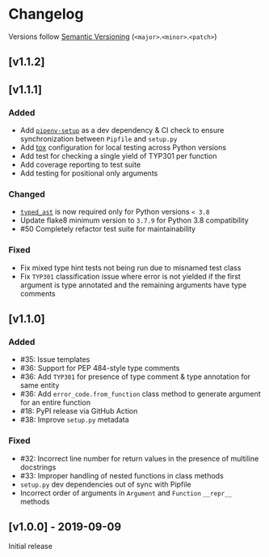 # Changelog
Versions follow [Semantic Versioning](https://semver.org/spec/v2.0.0.html) (`<major>`.`<minor>`.`<patch>`)

## [v1.1.2]

## [v1.1.1]
### Added
* Add [`pipenv-setup`](https://github.com/Madoshakalaka/pipenv-setup) as a dev dependency & CI check to ensure synchronization between `Pipfile` and `setup.py`
* Add [tox](https://github.com/tox-dev/tox) configuration for local testing across Python versions
* Add test for checking a single yield of TYP301 per function
* Add coverage reporting to test suite
* Add testing for positional only arguments

### Changed
* [`typed_ast`](https://github.com/python/typed_ast) is now required only for Python versions `< 3.8`
* Update flake8 minimum version to `3.7.9` for Python 3.8 compatibility
* #50 Completely refactor test suite for maintainability

### Fixed
* Fix mixed type hint tests not being run due to misnamed test class
* Fix `TYP301` classification issue where error is not yielded if the first argument is type annotated and the remaining arguments have type comments

## [v1.1.0]
### Added
* #35: Issue templates
* #36: Support for PEP 484-style type comments
* #36: Add `TYP301` for presence of type comment & type annotation for same entity
* #36: Add `error_code.from_function` class method to generate argument for an entire function
* #18: PyPI release via GitHub Action
* #38: Improve `setup.py` metadata

### Fixed
* #32: Incorrect line number for return values in the presence of multiline docstrings
* #33: Improper handling of nested functions in class methods
* `setup.py` dev dependencies out of sync with Pipfile
* Incorrect order of arguments in `Argument` and `Function` `__repr__` methods

## [v1.0.0] - 2019-09-09
Initial release
